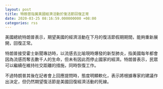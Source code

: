 ```yaml
---
layout: post
title: 特朗普指冀美國經濟活動於復活節回復正常
date: 2020-03-25 08:16:59.000000000 +08:00
categories: rss
---
```


美國總統特朗普表示，期望美國的經濟活動在下月的復活節假期期間，能夠重新展開，回復正常。

特朗普接受霍士新聞專訪時，以流感去比喻現時爆發的新型肺炎，指美國每年都會因為流感而奪去數千人的生命，但未有因此而停止國家的經濟。特朗普表示，民眾可以繼續在維持社交距離的措施，同時恢復工作。

不過特朗普其後在記者會上回應提問時，態度明顯軟化，表示將根據專家的建議作出決定，但仍然期望復活節是美國回復經濟活動的死線。
